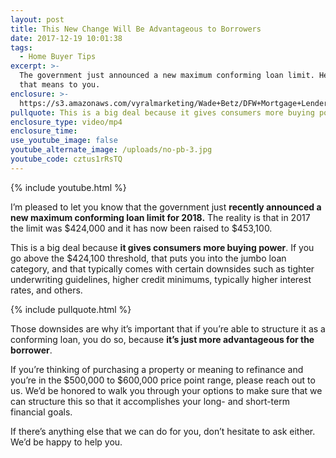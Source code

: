 ```yaml
---
layout: post
title: This New Change Will Be Advantageous to Borrowers
date: 2017-12-19 10:01:38
tags:
  - Home Buyer Tips
excerpt: >-
  The government just announced a new maximum conforming loan limit. Here’s what
  that means to you.
enclosure: >-
  https://s3.amazonaws.com/vyralmarketing/Wade+Betz/DFW+Mortgage+Lender-+This+New+Change+Will+Be+Advantageous+to+Borrowers.mp4
pullquote: This is a big deal because it gives consumers more buying power.
enclosure_type: video/mp4
enclosure_time:
use_youtube_image: false
youtube_alternate_image: /uploads/no-pb-3.jpg
youtube_code: cztus1rRsTQ
---
```



{% include youtube.html %}

I’m pleased to let you know that the government just **recently announced a new maximum conforming loan limit for 2018.** The reality is that in 2017 the limit was $424,000 and it has now been raised to $453,100.

This is a big deal because **it gives consumers more buying power**. If you go above the $424,100 threshold, that puts you into the jumbo loan category, and that typically comes with certain downsides such as tighter underwriting guidelines, higher credit minimums, typically higher interest rates, and others.

{% include pullquote.html %}

Those downsides are why it’s important that if you’re able to structure it as a conforming loan, you do so, because **it’s just more advantageous for the borrower**.

If you’re thinking of purchasing a property or meaning to refinance and you’re in the $500,000 to $600,000 price point range, please reach out to us. We’d be honored to walk you through your options to make sure that we can structure this so that it accomplishes your long- and short-term financial goals.

If there’s anything else that we can do for you, don’t hesitate to ask either. We’d be happy to help you.